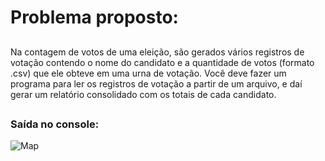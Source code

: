 # Problema proposto:
##
Na contagem de votos de uma eleição, são gerados vários registros
de votação contendo o nome do candidato e a quantidade de votos
(formato .csv) que ele obteve em uma urna de votação. Você deve
fazer um programa para ler os registros de votação a partir de um
arquivo, e daí gerar um relatório consolidado com os totais de cada
candidato.
##
### Saída no console: 
![Map](https://github.com/user-attachments/assets/a9c237c1-f7d6-4ae5-82ab-c78395031987)
